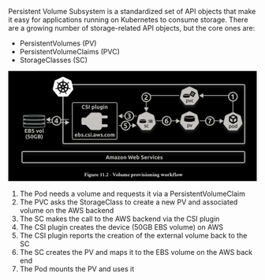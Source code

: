Persistent Volume Subsystem is a standardized set of API objects that make it easy for applications running on Kubernetes
to consume storage. There are a growing number of storage-related API objects, but the
core ones are:

- PersistentVolumes (PV)
- PersistentVolumeClaims (PVC)
- StorageClasses (SC)

![VP_workflow](../public/16_VP_workflow.png)

1. The Pod needs a volume and requests it via a PersistentVolumeClaim
2. The PVC asks the StorageClass to create a new PV and associated volume on the
AWS backend
3. The SC makes the call to the AWS backend via the CSI plugin
4. The CSI plugin creates the device (50GB EBS volume) on AWS
5. The CSI plugin reports the creation of the external volume back to the SC
6. The SC creates the PV and maps it to the EBS volume on the AWS back end
7. The Pod mounts the PV and uses it

